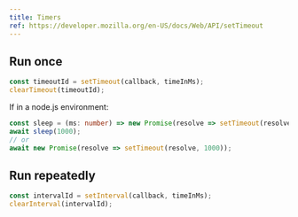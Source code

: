 ```yaml
---
title: Timers
ref: https://developer.mozilla.org/en-US/docs/Web/API/setTimeout
---
```


## Run once

```javascript
const timeoutId = setTimeout(callback, timeInMs);
clearTimeout(timeoutId);
```

If in a node.js environment:

```typescript
const sleep = (ms: number) => new Promise(resolve => setTimeout(resolve, ms));
await sleep(1000);
// or
await new Promise(resolve => setTimeout(resolve, 1000));
```

## Run repeatedly

```javascript
const intervalId = setInterval(callback, timeInMs);
clearInterval(intervalId);
```
